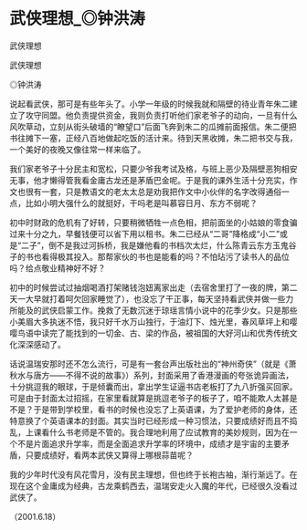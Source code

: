 # 武侠理想_◎钟洪涛

武侠理想

武侠理想

◎钟洪涛

说起看武侠，那可是有些年头了。小学一年级的时候我就和隔壁的待业青年朱二建立了攻守同盟。他负责提供资金，我则负责打听他们家老爷子的动向，一旦有什么风吹草动，立刻从街头破墙的“瞭望口”后面飞奔到朱二的瓜摊前面报信。朱二便把书往摊下一塞，正经八百地做起吃饭的活计来。待到天黑收摊，朱二把书交与我，一个美好的夜晚又像往常一样来临了。

我们家老爷子十分民主和宽松，只要少爷我考试及格，与班上恶少及隔壁恶狗相安无事，他才懒得管我看金庸古龙还是茅盾巴金呢。于是我的课外生活十分充实，作文也很有一套，只是教语文的老太太总是劝我把作文中小伙伴的名字改得通俗一点，比如小明大强什么的就挺好，干吗老是叫慕容日月、东方不弱呢？

初中时财政的危机有了好转，只要稍微牺牲一点色相，把前面坐的小姑娘的零食骗过来十分之九，早餐钱便可以省下用以租书。朱二已经从“二哥”降格成“小二”或是“二子”，倒不是我过河拆桥，我是嫌他看的书档次太烂，什么陈青云东方玉鬼谷子的书也看得极其投入。那帮家伙的书也是能看的吗？不怕玷污了读书人的品位吗？给点敬业精神好不好？

初中的时候尝试过抽烟喝酒打架赌钱泡妞离家出走（去宿舍里打了一夜的牌，第二天一大早就打着呵欠回家睡觉了），也没忘了干正事，每天坚持看武侠并做一些力所能及的武侠启蒙工作。挽救了无数沉迷于琼瑶言情小说中的花季少女。只是那些小美眉大多执迷不悟，我只好千水万山独行，于油灯下、烛光里，春风草坪上和嘤嘤鸟语中读完了能找到的一切金、古、梁的作品，被祖国的大好河山和优秀传统文化深深感动了。

话说温瑞安那时还不怎么流行，可是有一套台声出版社出的“神州奇侠”（就是《萧秋水与唐方——不得不说的故事》）系列，封面采用了香港漫画的夸张诡异画法，十分挑逗我的眼球，于是倾囊而出，拿出学生证逼书店老板打了九八折强买回家。可是由于封面太过招摇，在家里看就算是挑逗老爷子的板子了，咱不能欺人太甚是不是？于是带到学校里，看书的时候也没忘了上英语课，为了爱护老师的身体，还特意换了个英语课本的封面。其实当时已经形成一种习惯法，只要成绩好而且不捣乱，上课看什么书老师是不管的。我合理地利用了应试教育的美妙规则，因为在一个不是片面追求升学率，而是全面追求升学率的环境中，成绩才是宇宙的主要矛盾，只要成绩好，看两本武侠又算得上哪根蒜苗呢？

我的少年时代没有风花雪月，没有民主理想，但也终于长袍古袖，渐行渐远了。在现在这个金庸成为经典，古龙乘鹤西去，温瑞安走火入魔的年代，已经很久没看过武侠了。

（2001.6.18）
